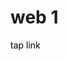 <h1>web 1</h1>
<a href="https://raffneptune.github.io" style="color: black; text-decoration: none;">tap link</a>
